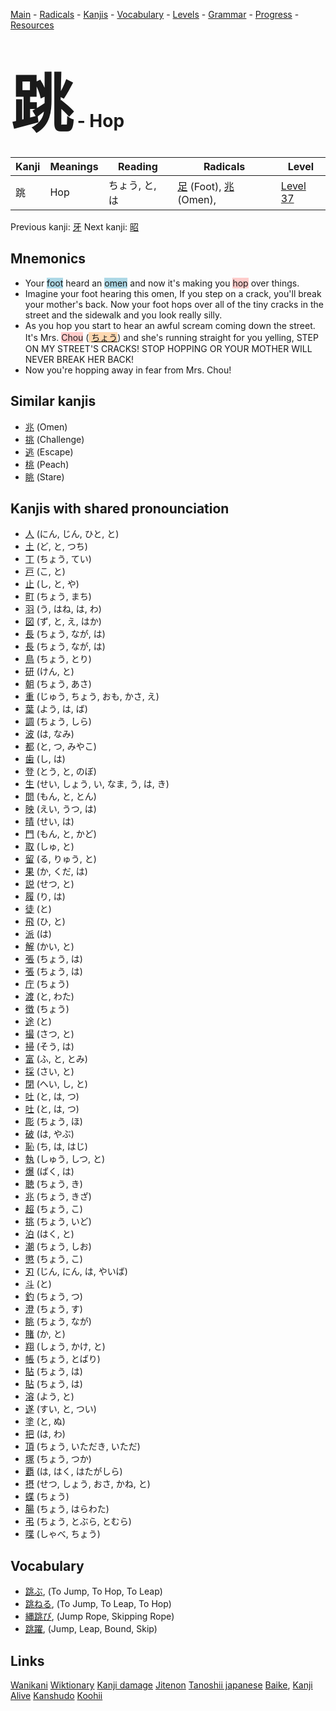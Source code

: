 <style> bigfont {font-size: 100px}</style>
[Main](../README.md) -
[Radicals](../radicals.md) -
[Kanjis](../kanjis.md) -
[Vocabulary](../vocabulary.md) -
[Levels](../levels.md) -
[Grammar](../grammar.md) - 
[Progress](../progress.md) -
[Resources](../resources.md)
# <bigfont> 跳</bigfont> - Hop 

| Kanji | Meanings | Reading | Radicals | Level |
| --- | --- | --- | --- | --- |
| 跳 | Hop | ちょう, と, は | [足](../radicals/足.md) (Foot), [兆](../radicals/兆.md) (Omen),  | [Level 37](../levels/wk_level37.md) |

Previous kanji: [牙](牙.md) Next kanji: [昭](昭.md) 

## Mnemonics
 * Your <span style="background-color:#ADD8E6"> foot</span> heard an <span style="background-color:#ADD8E6"> omen</span> and now it's making you <span style="background-color:#ffcccb"> hop</span> over things.
* Imagine your foot hearing this omen, If you step on a crack, you'll break your mother's back. Now your foot hops over all of the tiny cracks in the street and the sidewalk and you look really silly.
* As you hop you start to hear an awful scream coming down the street. It's Mrs. <span style="background-color:#ffcccb"> Chou</span> (<span style="background-color:#fed8b1"> [ちょう](https://jisho.org/search/ちょう)</span>) and she's running straight for you yelling, STEP ON MY STREET'S CRACKS! STOP HOPPING OR YOUR MOTHER WILL NEVER BREAK HER BACK!
* Now you're hopping away in fear from Mrs. Chou!


## Similar kanjis
 * [兆](兆.md) (Omen)
* [挑](挑.md) (Challenge)
* [逃](逃.md) (Escape)
* [桃](桃.md) (Peach)
* [眺](眺.md) (Stare)



## Kanjis with shared pronounciation
 * [人](人.md) (にん, じん, ひと, と)
* [土](土.md) (ど, と, つち)
* [丁](丁.md) (ちょう, てい)
* [戸](戸.md) (こ, と)
* [止](止.md) (し, と, や)
* [町](町.md) (ちょう, まち)
* [羽](羽.md) (う, はね, は, わ)
* [図](図.md) (ず, と, え, はか)
* [長](長.md) (ちょう, なが, は)
* [長](長.md) (ちょう, なが, は)
* [鳥](鳥.md) (ちょう, とり)
* [研](研.md) (けん, と)
* [朝](朝.md) (ちょう, あさ)
* [重](重.md) (じゅう, ちょう, おも, かさ, え)
* [葉](葉.md) (よう, は, ば)
* [調](調.md) (ちょう, しら)
* [波](波.md) (は, なみ)
* [都](都.md) (と, つ, みやこ)
* [歯](歯.md) (し, は)
* [登](登.md) (とう, と, のぼ)
* [生](生.md) (せい, しょう, い, なま, う, は, き)
* [問](問.md) (もん, と, とん)
* [映](映.md) (えい, うつ, は)
* [晴](晴.md) (せい, は)
* [門](門.md) (もん, と, かど)
* [取](取.md) (しゅ, と)
* [留](留.md) (る, りゅう, と)
* [果](果.md) (か, くだ, は)
* [説](説.md) (せつ, と)
* [履](履.md) (り, は)
* [徒](徒.md) (と)
* [飛](飛.md) (ひ, と)
* [派](派.md) (は)
* [解](解.md) (かい, と)
* [張](張.md) (ちょう, は)
* [張](張.md) (ちょう, は)
* [庁](庁.md) (ちょう)
* [渡](渡.md) (と, わた)
* [徴](徴.md) (ちょう)
* [途](途.md) (と)
* [撮](撮.md) (さつ, と)
* [掃](掃.md) (そう, は)
* [富](富.md) (ふ, と, とみ)
* [採](採.md) (さい, と)
* [閉](閉.md) (へい, し, と)
* [吐](吐.md) (と, は, つ)
* [吐](吐.md) (と, は, つ)
* [彫](彫.md) (ちょう, ほ)
* [破](破.md) (は, やぶ)
* [恥](恥.md) (ち, は, はじ)
* [執](執.md) (しゅう, しつ, と)
* [爆](爆.md) (ばく, は)
* [聴](聴.md) (ちょう, き)
* [兆](兆.md) (ちょう, きざ)
* [超](超.md) (ちょう, こ)
* [挑](挑.md) (ちょう, いど)
* [泊](泊.md) (はく, と)
* [潮](潮.md) (ちょう, しお)
* [懲](懲.md) (ちょう, こ)
* [刃](刃.md) (じん, にん, は, やいば)
* [斗](斗.md) (と)
* [釣](釣.md) (ちょう, つ)
* [澄](澄.md) (ちょう, す)
* [眺](眺.md) (ちょう, なが)
* [賭](賭.md) (か, と)
* [翔](翔.md) (しょう, かけ, と)
* [帳](帳.md) (ちょう, とばり)
* [貼](貼.md) (ちょう, は)
* [貼](貼.md) (ちょう, は)
* [溶](溶.md) (よう, と)
* [遂](遂.md) (すい, と, つい)
* [塗](塗.md) (と, ぬ)
* [把](把.md) (は, わ)
* [頂](頂.md) (ちょう, いただき, いただ)
* [塚](塚.md) (ちょう, つか)
* [覇](覇.md) (は, はく, はたがしら)
* [摂](摂.md) (せつ, しょう, おさ, かね, と)
* [蝶](蝶.md) (ちょう)
* [腸](腸.md) (ちょう, はらわた)
* [弔](弔.md) (ちょう, とぶら, とむら)
* [喋](喋.md) (しゃべ, ちょう)



## Vocabulary
 * [跳ぶ](../vocabulary/跳.md), (To Jump, To Hop, To Leap)
* [跳ねる](../vocabulary/跳.md), (To Jump, To Leap, To Hop)
* [縄跳び](../vocabulary/跳.md), (Jump Rope, Skipping Rope)
* [跳躍](../vocabulary/跳.md), (Jump, Leap, Bound, Skip)




## Links 


[Wanikani](https://www.wanikani.com/kanji/跳)
[Wiktionary](https://en.wiktionary.org/wiki/跳)
[Kanji damage](http://www.kanjidamage.com/kanji/search?utf8=✓&q=跳)
[Jitenon](https://jitenon.com/kanji/跳)
[Tanoshii japanese](https://www.tanoshiijapanese.com/dictionary/kanji.cfm?k=跳)
[Baike](https://baike.baidu.com/item/跳),
[Kanji Alive](https://app.kanjialive.com/跳)
[Kanshudo](https://www.kanshudo.com/searchmn?q=跳)
[Koohii](https://kanji.koohii.com/study/kanji/跳)
